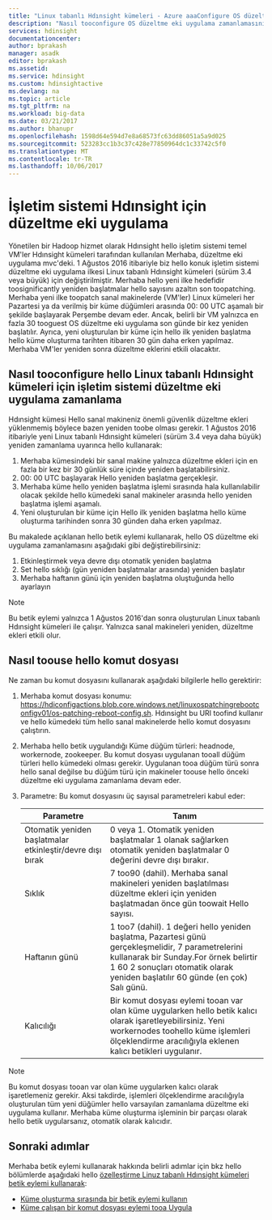 ```yaml
---
title: "Linux tabanlı Hdınsight kümeleri - Azure aaaConfigure OS düzeltme eki uygulama zamanlama | Microsoft Docs"
description: "Nasıl tooconfigure OS düzeltme eki uygulama zamanlamasını Linux tabanlı Hdınsight kümeleri hakkında bilgi edinin."
services: hdinsight
documentationcenter: 
author: bprakash
manager: asadk
editor: bprakash
ms.assetid: 
ms.service: hdinsight
ms.custom: hdinsightactive
ms.devlang: na
ms.topic: article
ms.tgt_pltfrm: na
ms.workload: big-data
ms.date: 03/21/2017
ms.author: bhanupr
ms.openlocfilehash: 1598d64e594d7e8a68573fc63dd86051a5a9d025
ms.sourcegitcommit: 523283cc1b3c37c428e77850964dc1c33742c5f0
ms.translationtype: MT
ms.contentlocale: tr-TR
ms.lasthandoff: 10/06/2017
---
```

# <a name="os-patching-for-hdinsight"></a>İşletim sistemi Hdınsight için düzeltme eki uygulama 
Yönetilen bir Hadoop hizmet olarak Hdınsight hello işletim sistemi temel VM'ler Hdınsight kümeleri tarafından kullanılan Merhaba, düzeltme eki uygulama mvc'deki. 1 Ağustos 2016 itibariyle biz hello konuk işletim sistemi düzeltme eki uygulama ilkesi Linux tabanlı Hdınsight kümeleri (sürüm 3.4 veya büyük) için değiştirilmiştir. Merhaba hello yeni ilke hedefidir toosignificantly yeniden başlatmalar hello sayısını azaltın son toopatching. Merhaba yeni ilke toopatch sanal makinelerde (VM'ler) Linux kümeleri her Pazartesi ya da verilmiş bir küme düğümleri arasında 00: 00 UTC aşamalı bir şekilde başlayarak Perşembe devam eder. Ancak, belirli bir VM yalnızca en fazla 30 tooguest OS düzeltme eki uygulama son günde bir kez yeniden başlatılır. Ayrıca, yeni oluşturulan bir küme için hello ilk yeniden başlatma hello küme oluşturma tarihten itibaren 30 gün daha erken yapılmaz. Merhaba VM'ler yeniden sonra düzeltme eklerini etkili olacaktır.

## <a name="how-tooconfigure-hello-os-patching-schedule-for-linux-based-hdinsight-clusters"></a>Nasıl tooconfigure hello Linux tabanlı Hdınsight kümeleri için işletim sistemi düzeltme eki uygulama zamanlama
Hdınsight kümesi Hello sanal makineniz önemli güvenlik düzeltme ekleri yüklenmemiş böylece bazen yeniden toobe olması gerekir. 1 Ağustos 2016 itibariyle yeni Linux tabanlı Hdınsight kümeleri (sürüm 3.4 veya daha büyük) yeniden zamanlama uyarınca hello kullanarak:

1. Merhaba kümesindeki bir sanal makine yalnızca düzeltme ekleri için en fazla bir kez bir 30 günlük süre içinde yeniden başlatabilirsiniz.
2. 00: 00 UTC başlayarak Hello yeniden başlatma gerçekleşir.
3. Merhaba küme hello yeniden başlatma işlemi sırasında hala kullanılabilir olacak şekilde hello kümedeki sanal makineler arasında hello yeniden başlatma işlemi aşamalı.
4. Yeni oluşturulan bir küme için Hello ilk yeniden başlatma hello küme oluşturma tarihinden sonra 30 günden daha erken yapılmaz.

Bu makalede açıklanan hello betik eylemi kullanarak, hello OS düzeltme eki uygulama zamanlamasını aşağıdaki gibi değiştirebilirsiniz:
1. Etkinleştirmek veya devre dışı otomatik yeniden başlatma
2. Set hello sıklığı (gün yeniden başlatmalar arasında) yeniden başlatır
3. Merhaba haftanın günü için yeniden başlatma oluştuğunda hello ayarlayın

> [!NOTE]
> Bu betik eylemi yalnızca 1 Ağustos 2016'dan sonra oluşturulan Linux tabanlı Hdınsight kümeleri ile çalışır. Yalnızca sanal makineleri yeniden, düzeltme ekleri etkili olur. 
>

## <a name="how-toouse-hello-script"></a>Nasıl toouse hello komut dosyası 

Ne zaman bu komut dosyasını kullanarak aşağıdaki bilgilerle hello gerektirir:
1. Merhaba komut dosyası konumu: https://hdiconfigactions.blob.core.windows.net/linuxospatchingrebootconfigv01/os-patching-reboot-config.sh.  Hdınsight bu URI toofind kullanır ve hello kümedeki tüm hello sanal makinelerde hello komut dosyasını çalıştırın.
  
2. Merhaba hello betik uygulandığı Küme düğüm türleri: headnode, workernode, zookeeper. Bu komut dosyası uygulanan tooall düğüm türleri hello kümedeki olması gerekir. Uygulanan tooa düğüm türü sonra hello sanal değilse bu düğüm türü için makineler toouse hello önceki düzeltme eki uygulama zamanlama devam eder.


3.  Parametre: Bu komut dosyasını üç sayısal parametreleri kabul eder:

    | Parametre | Tanım |
    | --- | --- |
    | Otomatik yeniden başlatmalar etkinleştir/devre dışı bırak |0 veya 1. Otomatik yeniden başlatmalar 1 olanak sağlarken otomatik yeniden başlatmalar 0 değerini devre dışı bırakır. |
    | Sıklık |7 too90 (dahil). Merhaba sanal makineleri yeniden başlatılması düzeltme ekleri için yeniden başlatmadan önce gün toowait Hello sayısı. |
    | Haftanın günü |1 too7 (dahil). 1 değeri hello yeniden başlatma, Pazartesi günü gerçekleşmelidir, 7 parametrelerini kullanarak bir Sunday.For örnek belirtir 1 60 2 sonuçları otomatik olarak yeniden başlatılır 60 günde (en çok) Salı günü. |
    | Kalıcılığı |Bir komut dosyası eylemi tooan var olan küme uygularken hello betik kalıcı olarak işaretleyebilirsiniz. Yeni workernodes toohello küme işlemleri ölçeklendirme aracılığıyla eklenen kalıcı betikleri uygulanır. |

> [!NOTE]
> Bu komut dosyası tooan var olan küme uygularken kalıcı olarak işaretlemeniz gerekir. Aksi takdirde, işlemleri ölçeklendirme aracılığıyla oluşturulan tüm yeni düğümler hello varsayılan zamanlama düzeltme eki uygulama kullanır.
Merhaba küme oluşturma işleminin bir parçası olarak hello betik uygularsanız, otomatik olarak kalıcıdır.
>

## <a name="next-steps"></a>Sonraki adımlar

Merhaba betik eylemi kullanarak hakkında belirli adımlar için bkz hello bölümlerde aşağıdaki hello [özelleştirme Linuz tabanlı Hdınsight kümeleri betik eylemi kullanarak](hdinsight-hadoop-customize-cluster-linux.md):

* [Küme oluşturma sırasında bir betik eylemi kullanın](hdinsight-hadoop-customize-cluster-linux.md#use-a-script-action-during-cluster-creation)
* [Küme çalışan bir komut dosyası eylemi tooa Uygula](hdinsight-hadoop-customize-cluster-linux.md#apply-a-script-action-to-a-running-cluster)
